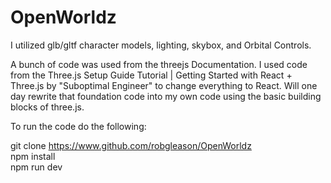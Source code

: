 # OpenWorldz

I utilized glb/gltf character models, lighting, skybox, and Orbital Controls.

A bunch of code was used from the threejs Documentation. I used code from the Three.js Setup Guide Tutorial | Getting Started with React + Three.js by "Suboptimal Engineer" to change everything to React. Will one day rewrite that foundation code into my own code using the basic building blocks of three.js.


To run the code do the following:

git clone https://www.github.com/robgleason/OpenWorldz
<br>
npm install
<br>
npm run dev  
